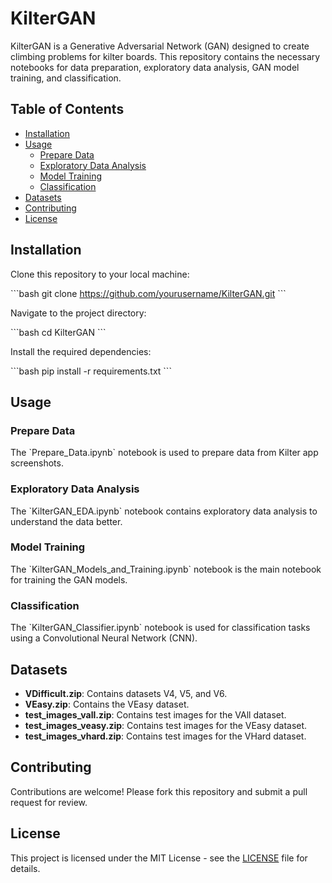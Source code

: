
# KilterGAN

KilterGAN is a Generative Adversarial Network (GAN) designed to create climbing problems for kilter boards. This repository contains the necessary notebooks for data preparation, exploratory data analysis, GAN model training, and classification.

## Table of Contents

- [Installation](#installation)
- [Usage](#usage)
  - [Prepare Data](#prepare-data)
  - [Exploratory Data Analysis](#exploratory-data-analysis)
  - [Model Training](#model-training)
  - [Classification](#classification)
- [Datasets](#datasets)
- [Contributing](#contributing)
- [License](#license)

## Installation

Clone this repository to your local machine:

\`\`\`bash
git clone https://github.com/yourusername/KilterGAN.git
\`\`\`

Navigate to the project directory:

\`\`\`bash
cd KilterGAN
\`\`\`

Install the required dependencies:

\`\`\`bash
pip install -r requirements.txt
\`\`\`

## Usage

### Prepare Data

The \`Prepare_Data.ipynb\` notebook is used to prepare data from Kilter app screenshots.

### Exploratory Data Analysis

The \`KilterGAN_EDA.ipynb\` notebook contains exploratory data analysis to understand the data better.

### Model Training

The \`KilterGAN_Models_and_Training.ipynb\` notebook is the main notebook for training the GAN models.

### Classification

The \`KilterGAN_Classifier.ipynb\` notebook is used for classification tasks using a Convolutional Neural Network (CNN).

## Datasets

- **VDifficult.zip**: Contains datasets V4, V5, and V6.
- **VEasy.zip**: Contains the VEasy dataset.
- **test_images_vall.zip**: Contains test images for the VAll dataset.
- **test_images_veasy.zip**: Contains test images for the VEasy dataset.
- **test_images_vhard.zip**: Contains test images for the VHard dataset.

## Contributing

Contributions are welcome! Please fork this repository and submit a pull request for review.

## License

This project is licensed under the MIT License - see the [LICENSE](LICENSE) file for details.

